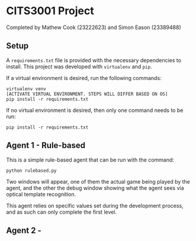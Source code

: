 # CITS3001 Project

Completed by Mathew Cook (23222623) and Simon Eason (23389488)

## Setup

A ``requirements.txt`` file is provided with the necessary dependencies to install. This project was developed with ``virtualenv`` and ``pip``. 

If a virtual environment is desired, run the following commands:

```
virtualenv venv
[ACTIVATE VIRTUAL ENVIRONMENT. STEPS WILL DIFFER BASED ON OS]
pip install -r requirements.txt
```

If no virtual environment is desired, then only one command needs to be run:

```
pip install -r requirements.txt
```



## Agent 1 - Rule-based

This is a simple rule-based agent that can be run with the command:

```
python rulebased.py
```

Two windows will appear, one of them the actual game being played by the agent, and the other the debug window showing what the agent sees via optical template recognition.

This agent relies on specific values set during the development process, and as such can only complete the first level.



## Agent 2 - 


